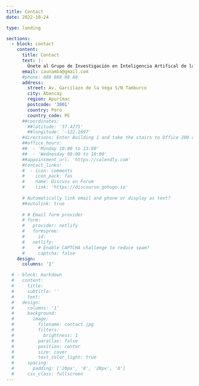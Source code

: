 ```yaml
---
title: Contact
date: 2022-10-24

type: landing

sections:
  - block: contact
    content:
      title: Contact
      text: |-
        Únete al Grupo de Investigación en Inteligencia Artifical de la Universidad Nacional Micaela Bastidas de Apurímac.
      email: iaunamba@gmail.com
      #phone: 888 888 88 88
      address:
        street: Av. Garcilazo de la Vega S/N Tamburco
        city: Abancay
        region: Apurímac
        postcode: '3001'
        country: Perú
        country_code: PE
      ##coordinates:
        ##latitude: '37.4275'
        ##longitude: '-122.1697'
      #directions: Enter Building 1 and take the stairs to Office 200 on Floor 2
      ##office_hours:
      ##  - 'Monday 10:00 to 13:00'
      ##  - 'Wednesday 09:00 to 10:00'
      ##appointment_url: 'https://calendly.com'
      #contact_links:
      #  - icon: comments
      #    icon_pack: fas
      #    name: Discuss on Forum
      #    link: 'https://discourse.gohugo.io'
    
      # Automatically link email and phone or display as text?
      ##autolink: true
    
      # # Email form provider
      # form:
      #   provider: netlify
      #   formspree:
      #     id:
      #   netlify:
      #     # Enable CAPTCHA challenge to reduce spam?
      #     captcha: false
    design:
      columns: '1'

  # - block: markdown
  #   content:
  #     title:
  #     subtitle: ''
  #     text:
  #   design:
  #     columns: '1'
  #     background:
  #       image: 
  #         filename: contact.jpg
  #         filters:
  #           brightness: 1
  #         parallax: false
  #         position: center
  #         size: cover
  #         text_color_light: true
  #     spacing:
  #       padding: ['20px', '0', '20px', '0']
  #     css_class: fullscreen
---
```

